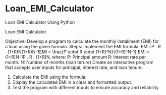 # Loan_EMI_Calculator
Loan EMI Calculator Using Python

Loan EMI Calculator

Objective:
Develop a program to calculate the monthly instaliment (EMI) for a loan using the given formula.
Steps:
Implement the EMI formula: EMI=P . R .  (1+R)N(1+R)N-1EMI = \frac{P \cdot R \cdot (1+R)^N}{(1+R)^N-1} EMI =(1+R)N-1P . R .  (1+R)N, where: 
P: Principal amount
R: Interest rate per month.
N: Number of months (loan terure)
Create an interactive program that accepts user inputs for principal, interest rate, and loan tenure.

1) Calculate the EMI using the formula.
2) Display the calculated EMI in a clear and formatted output.
3) Test the program with different inputs to ensure accuracy and rellability
